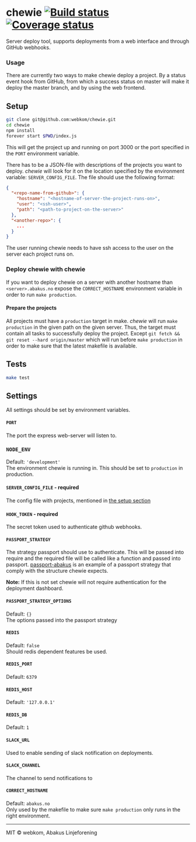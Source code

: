 # chewie [![Build status](https://ci.frigg.io/badges/webkom/chewie/)](https://ci.frigg.io/webkom/chewie/last/) [![Coverage status](https://ci.frigg.io/badges/coverage/webkom/chewie/)](https://ci.frigg.io/webkom/chewie/last/)
Server deploy tool, supports deployments from a web interface and through GitHub webhooks.

### Usage
There are currently two ways to make chewie deploy a project. By a status event hook
from GitHub, from which a success status on master will make it deploy the master
branch, and by using the web frontend.

## Setup
```bash
git clone git@github.com:webkom/chewie.git
cd chewie
npm install
forever start $PWD/index.js
```
This will get the project up and running on port 3000 or the port specified in the `PORT` environment variable.

There has to be a JSON-file with descriptions of the projects you want to deploy.
*chewie* will look for it on the location specified by the environment variable:
`SERVER_CONFIG_FILE`. The file should use the following format:

```json
{
  "<repo-name-from-github>": {
    "hostname": "<hostname-of-server-the-project-runs-on>",
    "user": "<ssh-user>",
    "path": "<path-to-project-on-the-server>"
  },
  "<another-repo>": {
    ...
  }
}
```

The user running chewie needs to have ssh access to the user on the server each project runs on.

### Deploy chewie with chewie
If you want to deploy chewie on a server with another hostname than `<server>.abakus.no` expose
the `CORRECT_HOSTNAME` environment variable in order to run `make production`.

#### Prepare the projects
All projects must have a `production` target in make. *chewie* will run
`make production` in the given path on the given server. Thus, the target
must contain all tasks to successfully deploy the project. Except
`git fetch && git reset --hard origin/master` which will run before
`make production` in order to make sure that the latest makefile is available.

## Tests
```bash
make test
```

## Settings
All settings should be set by environment variables.

#### `PORT`
The port the express web-server will listen to.

### `NODE_ENV`
Default: `'development'`  
The environment chewie is running in. This should be set to `production` in production.

#### `SERVER_CONFIG_FILE` - required
The config file with projects, mentioned in [the setup section](#setup)

#### `HOOK_TOKEN` - required
The secret token used to authenticate github webhooks.

#### `PASSPORT_STRATEGY`
The strategy passport should use to authenticate. This will be passed into require and the required file will be called like a function and passed into passport. [passport-abakus](https://github.com/webkom/passport-abakus) is an example of a passport strategy that comply with the structure chewie expects.

**Note:** If this is not set chewie will not require authentication for the deployment dashboard.

#### `PASSPORT_STRATEGY_OPTIONS`
Default: `{}`  
The options passed into the passport strategy

#### `REDIS`
Default: `false`  
Should redis dependent features be used.

#### `REDIS_PORT`
Default: `6379`

#### `REDIS_HOST`
Default: `'127.0.0.1'`

#### `REDIS_DB`
Default: `1`

#### `SLACK_URL`
Used to enable sending of slack notification on deployments.

#### `SLACK_CHANNEL`
The channel to send notifications to

#### `CORRECT_HOSTNAME`
Default: `abakus.no`  
Only used by the makefile to make sure `make production` only runs in the right environment.



--------
MIT © webkom, Abakus Linjeforening
